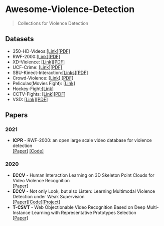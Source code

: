 # Awesome-Violence-Detection
>Collections for Violence Detection


## Datasets
- 350-HD-Videos:[[Link]](https://github.com/airtlab/A-Dataset-for-Automatic-Violence-Detection-in-Videos)[[PDF]](https://pdf.sciencedirectassets.com/311593/1-s2.0-S2352340920X00060/1-s2.0-S2352340920314682/main.pdf?X-Amz-Security-Token=IQoJb3JpZ2luX2VjEFYaCXVzLWVhc3QtMSJGMEQCIBdae1oLc8iRd3YXxwFy2Bj7weYn7R4K7yLfwqS0RidcAiBsJRmcz0%2BUOsKB32IhqBDeMXyVpgcSCjCTbjFiBA23%2BCr6AwhvEAQaDDA1OTAwMzU0Njg2NSIMOvAiUGedXGXTu%2BZ%2FKtcDucfGx%2FmFxRDNG%2FRvONJ3fYzMxXdGZTp4gUDwxDeYB97qv24F45BmP6nprw4aYjKCzVnJktEGH8vfOcPNW1G9Iv%2Bgw%2B%2BamuE5xqNW%2BvDDMt3JR7mm8NXYTUSJvKDl6zcFdXzZ0Oe0vdDY584taNNnppE%2FuNprfMvsTFu3Ziqv6X2XCDcCc74Gnr6g6B6fTZiSNsMMwafI5JK%2B9f5drB1%2BV8HU1bvg7wlSNW6obeT8yvi3giUafoKQLhe95fNayvmiDMRxpndGf6m4K%2FWsxo9z5CNfABRDyYVWEpWKhXCdIlyjL0Smi0PmEwyI8mTENsTJrmxXpG9D1Ut2aQD49i2qCxD8CUmxkn9OY2mqrAvVjic%2FIFR%2B6W9OabE5HVo9lqjej09GVqBopAoJUPNfwJE6Vf1GXzVPse95J575lg2%2B%2Bd3n9%2FYhXRYuj81KPJNobiFr5KvsAPKz%2BvAfodHS6D6ktDq6kaA7J04EXes3WQsJi0jBLvfnE8GWR323LpSBbZJYsYtvt3sxY08sc%2BhAfOrYOisubrjP9H1HVQ5JVFPrsQLhWQ2Smqq%2FvHr2MHh%2FsHq%2FQjfvosm3l2N%2FNFCrAG3PJmbjTZyaQw7XGx7XuKQqVOwFYS4Gol2fMIPAuIgGOqYBidFX1vMzJoaB29tl45BBF0j1plOvPqklo46mbCxA8ztotuDvr6s8eqCI2vS%2BbXORBjwogTVqs7nbrK0SfhWCe5Ovm%2F5lmbwMkXawhwb4MlulmvylAk1jxPd7mQs1uJDIaJYTs8mtxB94BQbyd598P7k6EoaRD5aIRTqMZiZnU2pUw6WfInmYSZcyP1Zk8CW7GPDIIme90eUkl0kXF9%2FeqRjqmPQnww%3D%3D&X-Amz-Algorithm=AWS4-HMAC-SHA256&X-Amz-Date=20210807T073146Z&X-Amz-SignedHeaders=host&X-Amz-Expires=300&X-Amz-Credential=ASIAQ3PHCVTY2KR2OZ3S%2F20210807%2Fus-east-1%2Fs3%2Faws4_request&X-Amz-Signature=15a19887beaa0b6a1036499e2ccd498e344af3319f99684f5505b41a664bf14c&hash=4f2349b4dc27339532a9af56e69c8c123b18479bdc8d9429e53c1d5717ee4672&host=68042c943591013ac2b2430a89b270f6af2c76d8dfd086a07176afe7c76c2c61&pii=S2352340920314682&tid=spdf-8924e7d8-32d2-4b68-b338-13e7a7d54822&sid=483e79895786554d580bd92464b5f78b291fgxrqa&type=client)
- RWF-2000:[[Link]](https://github.com/mchengny/RWF2000-Video-Database-for-Violence-Detection)[[PDF]](https://arxiv.org/pdf/1911.05913)
- XD-Violence: [[Link]](https://roc-ng.github.io/XD-Violence/)[[PDF]](https://arxiv.org/pdf/2007.04687.pdf)
- UCF-Crime: [[Link]](https://webpages.uncc.edu/cchen62/dataset.html)[[PDF]](https://arxiv.org/pdf/1801.04264.pdf)
- SBU-Kinect-Interaction:[[Links]](https://www3.cs.stonybrook.edu/~kyun/research/kinect_interaction/index.html)[[PDF]](https://www3.cs.stonybrook.edu/~kyun/papers/kiwon_hau3d12.pdf)
- Crowd-Violence: [[Link]](https://www.openu.ac.il/home/hassner/data/violentflows/) [[PDF]](https://www.openu.ac.il/home/hassner/data/violentflows/violent_flows.pdf)
- Peliculas(Movies Fight): [[Link]](https://www.kaggle.com/naveenk903/movies-fight-detection-dataset) 
- Hockey-Fight:[[Link]](https://www.kaggle.com/yassershrief/hockey-fight-vidoes)
- CCTV-Fights: [[Link]](https://rose1.ntu.edu.sg/dataset/cctvFights/)[[PDF]](https://ieeexplore.ieee.org/document/8683676)
- VSD: [[Link]](https://www.interdigital.com/data_sets/violent-scenes-dataset)[[PDF]](https://www.interdigital.com/data_sets/violent-scenes-dataset)

## Papers
### 2021
- **ICPR** - RWF-2000: an open large scale video database for violence detection <br>[[Paper]](https://arxiv.org/pdf/1911.05913) [[Code]](https://github.com/mchengny/RWF2000-Video-Database-for-Violence-Detection)


### 2020
 - **ECCV** - Human Interaction Learning on 3D Skeleton Point Clouds for Video Violence Recognition<br>[[Paper]](https://www.ecva.net/papers/eccv_2020/papers_ECCV/papers/123490069.pdf)
 - **ECCV** - Not only Look, but also Listen: Learning Multimodal Violence Detection under Weak Supervision <br>[[Paper]](https://arxiv.org/pdf/2007.04687.pdf)[[Code]](https://github.com/Roc-Ng/XDVioDet)[[Project]](https://roc-ng.github.io/XD-Violence/)
 -  **T-CSVT** - Web Objectionable Video Recognition Based on Deep Multi-Instance Learning with Representative Prototypes Selection<br>[[Paper]](http://vslab.ia.ac.cn/files/web.pdf)
